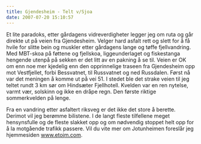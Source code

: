 ```yaml
---
title: Gjendesheim - Telt v/Sjoa
date: 2007-07-20 15:10:57
---
```


Et lite paradoks, etter gårdagens vidreverdigheter legger jeg om ruta og går direkte ut på veien fra Gjendesheim. Velger hard asfalt rett og slett for å få hvile for slitte bein og muskler etter gårdagens lange og tøffe fjellvandring. Med MBT-skoa på føttene og fjellskoa, liggeunderlaget og fiskestanga hengende utenpå på sekken er det litt av en pakning å se til. Veien er OK om enn noe mer kjedelig enn den opprinnelige traseen fra Gjendesheim opp mot Vestfjellet, forbi Bessvatnet, til Russvatnet og ned Russdalen. Først nå var det meningen å komme ut på vei 51. I stedet ble det strake veien til jeg teltet rundt 3 km sør om Hindsæter Fjellhotell. Kvelden var en ren nytelse, varmt vær, solskinn og ikke en dråpe regn. Den første riktige sommerkvelden på lenge.

Fra en vandring etter asfaltert riksveg er det ikke det store å berette. Derimot vil jeg berømme bilistene. I de langt fleste tilfellene meget hensynsfulle og de fleste slakket opp og om nødvendig stoppet helt opp for å la motgående trafikk passere. Vil du vite mer om Jotunheimen foreslår jeg hjemmesiden <a href="http://www.etojm.com/Norsk/Turer/Jotunheimenogvaldres/jotunheimen.htm">www.etojm.com</a>.
